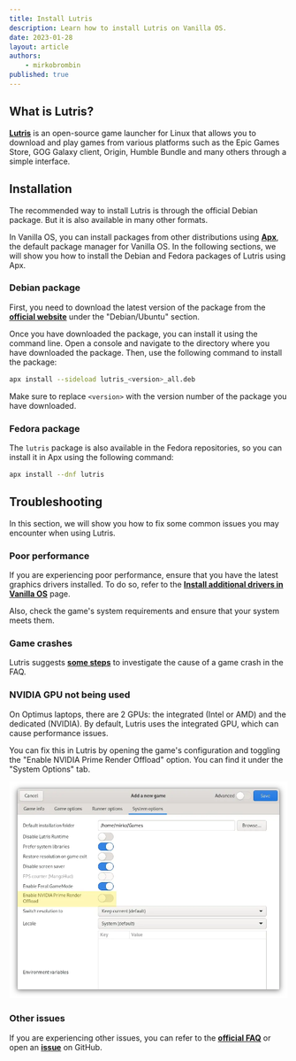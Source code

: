 ```yaml
---
title: Install Lutris
description: Learn how to install Lutris on Vanilla OS.
date: 2023-01-28
layout: article
authors: 
    - mirkobrombin
published: true
---
```


## What is Lutris?

[**Lutris**](https://lutris.net/) is an open-source game launcher for Linux that allows you to download and play games from various platforms such as the Epic Games Store, GOG Galaxy client, Origin, Humble Bundle and many others through a simple interface.

## Installation

The recommended way to install Lutris is through the official Debian package. But it is also available in many other formats. 

In Vanilla OS, you can install packages from other distributions using [**Apx**](https://vanillaos.org/2023/01/28/apx-the-unconventional-pkg-manager.html), the default package manager for Vanilla OS. In the following sections, we will show you how to install the Debian and Fedora packages of Lutris using Apx.

### Debian package

First, you need to download the latest version of the package from the [**official website**](https://lutris.net/downloads/) under the "Debian/Ubuntu" section. 

Once you have downloaded the package, you can install it using the command line. Open a console and navigate to the directory where you have downloaded the package. Then, use the following command to install the package:

```bash
apx install --sideload lutris_<version>_all.deb
```

Make sure to replace `<version>` with the version number of the package you have downloaded.

### Fedora package

The `lutris` package is also available in the Fedora repositories, so you can install it in Apx using the following command:

```bash
apx install --dnf lutris
```

## Troubleshooting

In this section, we will show you how to fix some common issues you may encounter when using Lutris.

### Poor performance

If you are experiencing poor performance, ensure that you have the latest graphics drivers installed. To do so, refer to the [**Install additional drivers in Vanilla OS**](https://handbook.vanillaos.org/2022/12/10/install-additional-drivers.html) page.

Also, check the game's system requirements and ensure that your system meets them.

### Game crashes

Lutris suggests [**some steps**](https://lutris.net/faq#game-crash) to investigate the cause of a game crash in the FAQ.

### NVIDIA GPU not being used

On Optimus laptops, there are 2 GPUs: the integrated (Intel or AMD) and the dedicated (NVIDIA). By default, Lutris uses the integrated GPU, which can cause performance issues.

You can fix this in Lutris by opening the game's configuration and toggling the "Enable NVIDIA Prime Render Offload" option. You can find it under the "System Options" tab.

![Lutris Prime Render Offload](/assets/uploads/Gaming/lutris-prime-gpu.webp)

### Other issues

If you are experiencing other issues, you can refer to the [**official FAQ**](https://lutris.net/faq) or open an [**issue**](https://github.com/lutris/lutris/issues) on GitHub.
